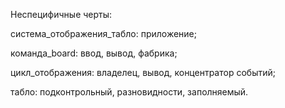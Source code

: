 Неспецифичные черты:  

система_отображения_табло: приложение;  

команда_board: ввод, вывод, фабрика;  

цикл_отображения: владелец, вывод, концентратор событий;  

табло: подконтрольный, разновидности, заполняемый.